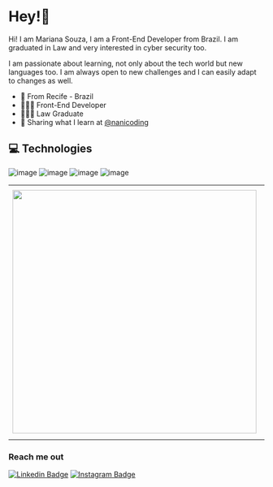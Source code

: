 # Hey!👋

Hi! I am Mariana Souza, I am a Front-End Developer from Brazil. I am graduated in Law and very interested in cyber security too. 

I am passionate about learning, not only about the tech world but new languages too. I am always open to new challenges and I can easily adapt to changes as well.


- 📍 From Recife - Brazil
- 👩🏽‍💻 Front-End Developer
- 👩🏽‍🎓 Law Graduate
- 📲 Sharing what I learn at [@nanicoding](https://www.instagram.com/nanicoding/)



## 💻 Technologies



![image](https://img.shields.io/badge/HTML5-E34F26?style=for-the-badge&logo=html5&logoColor=white) ![image](https://img.shields.io/badge/CSS3-1572B6?style=for-the-badge&logo=css3&logoColor=white) ![image](https://img.shields.io/badge/JavaScript-F7DF1E?style=for-the-badge&logo=javascript&logoColor=black) ![image](https://img.shields.io/badge/Visual_Studio_Code-0078D4?style=for-the-badge&logo=visual%20studio%20code&logoColor=white)



<center>
<table>
    <tr>
        <td><img width="480px" align="left" src="https://github-readme-stats.vercel.app/api/top-langs/?username=nanicoding&hide=html&layout=compact&theme=buefy" /></td>
        <td><img width="495px" align="left" src="https://github-readme-stats.vercel.app/api?username=nanicoding&theme=buefy"/></td>
    </tr>   
</table>
</center>  

### Reach me out

[![Linkedin Badge](https://img.shields.io/badge/-LinkedIn%20-blue?style=flat-square&logo=Linkedin&logoColor=white&link=https://www.linkedin.com/in/mariana-souza-1156821b7-br/)](https://www.linkedin.com/in/mariana-souza-1156821b7-br/) 
[![Instagram Badge](https://img.shields.io/badge/-Instagram-violet?style=flat-square&logo=Instagram&logoColor=white&link=https://www.instagram.com/nanicoding/)](https://www.instagram.com/nanicoding/)

